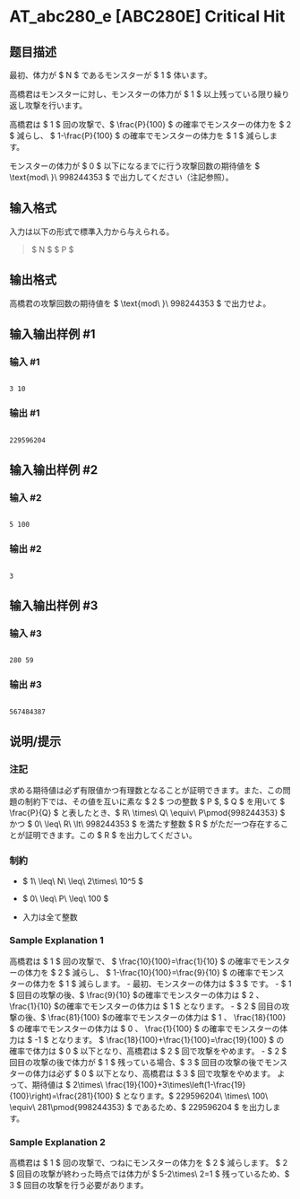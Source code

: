 # AT_abc280_e [ABC280E] Critical Hit

## 题目描述

[problemUrl]: https://atcoder.jp/contests/abc280/tasks/abc280_e

最初、体力が $ N $ であるモンスターが $ 1 $ 体います。  
 高橋君はモンスターに対し、モンスターの体力が $ 1 $ 以上残っている限り繰り返し攻撃を行います。

高橋君は $ 1 $ 回の攻撃で、$ \frac{P}{100} $ の確率でモンスターの体力を $ 2 $ 減らし、 $ 1-\frac{P}{100} $ の確率でモンスターの体力を $ 1 $ 減らします。

モンスターの体力が $ 0 $ 以下になるまでに行う攻撃回数の期待値を $ \text{mod\ }\ 998244353 $ で出力してください（注記参照）。

## 输入格式

入力は以下の形式で標準入力から与えられる。

> $ N $ $ P $

## 输出格式

高橋君の攻撃回数の期待値を $ \text{mod\ }\ 998244353 $ で出力せよ。

## 输入输出样例 #1

### 输入 #1

```
3 10
```

### 输出 #1

```
229596204
```

## 输入输出样例 #2

### 输入 #2

```
5 100
```

### 输出 #2

```
3
```

## 输入输出样例 #3

### 输入 #3

```
280 59
```

### 输出 #3

```
567484387
```

## 说明/提示

### 注記

求める期待値は必ず有限値かつ有理数となることが証明できます。また、この問題の制約下では、その値を互いに素な $ 2 $ つの整数 $ P $, $ Q $ を用いて $ \frac{P}{Q} $ と表したとき、$ R\ \times\ Q\ \equiv\ P\pmod{998244353} $ かつ $ 0\ \leq\ R\ \lt\ 998244353 $ を満たす整数 $ R $ がただ一つ存在することが証明できます。この $ R $ を出力してください。

### 制約

- $ 1\ \leq\ N\ \leq\ 2\times\ 10^5 $
- $ 0\ \leq\ P\ \leq\ 100 $
- 入力は全て整数
 
### Sample Explanation 1

高橋君は $ 1 $ 回の攻撃で、 $ \frac{10}{100}=\frac{1}{10} $ の確率でモンスターの体力を $ 2 $ 減らし、 $ 1-\frac{10}{100}=\frac{9}{10} $ の確率でモンスターの体力を $ 1 $ 減らします。 - 最初、モンスターの体力は $ 3 $ です。 - $ 1 $ 回目の攻撃の後、$ \frac{9}{10} $の確率でモンスターの体力は $ 2 $、$ \frac{1}{10} $の確率でモンスターの体力は $ 1 $ となります。 - $ 2 $ 回目の攻撃の後、$ \frac{81}{100} $の確率でモンスターの体力は $ 1 $、$ \frac{18}{100} $ の確率でモンスターの体力は $ 0 $、$ \frac{1}{100} $ の確率でモンスターの体力は $ -1 $ となります。 $ \frac{18}{100}+\frac{1}{100}=\frac{19}{100} $ の確率で体力は $ 0 $ 以下となり、高橋君は $ 2 $ 回で攻撃をやめます。 - $ 2 $ 回目の攻撃の後で体力が $ 1 $ 残っている場合、$ 3 $ 回目の攻撃の後でモンスターの体力は必ず $ 0 $ 以下となり、高橋君は $ 3 $ 回で攻撃をやめます。 よって、期待値は $ 2\times\ \frac{19}{100}+3\times\left(1-\frac{19}{100}\right)=\frac{281}{100} $ となります。$ 229596204\ \times\ 100\ \equiv\ 281\pmod{998244353} $ であるため、$ 229596204 $ を出力します。

### Sample Explanation 2

高橋君は $ 1 $ 回の攻撃で、つねにモンスターの体力を $ 2 $ 減らします。 $ 2 $ 回目の攻撃が終わった時点では体力が $ 5-2\times\ 2=1 $ 残っているため、$ 3 $ 回目の攻撃を行う必要があります。
